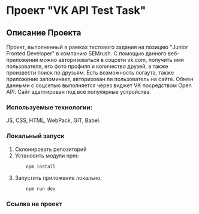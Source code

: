 # Проект "VK API Test Task"

## Описание Проекта
Проект, выполненный в рамках тестового задания на позицию "Junior Fronted Developer" в компанию SEMrush. С помощью данного веб-приложения можно авторизоваться в соцсети vk.com, получить имя пользователя, его фото профиля и количество друзей, а также произвести поиск по друзьям. Есть возможность логаута, также приложение запоминает, авторизован ли пользователь на сайте. Обмен данными с соцсетью выполняется через виджет VK посредством Open API.
Сайт адаптирован под все популярные устройства.

### Используемые технологии:

JS, CSS, HTML, WebPack, GIT, Babel.

### Локальный запуск
1. Склонировать репозиторий
2. Установить модули npm:
    ```
        npm install
    ```
3. Запустить приложение локально:
    ```
        npm run dev
    ```

### Ссылка на проект


